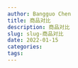 ```yaml
---
author: Bangguo Chen
title: 商品对比
description: 商品对比
slug: slug-商品对比
date: 2022-01-15
categories:
tags: 
---
```


